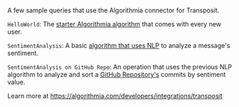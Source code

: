 A few sample queries that use the Algorithmia connector for Transposit.

`HelloWorld`: The [starter Algorithmia algorithm](https://algorithmia.com/algorithms/demo/Hello) that comes with every new user.

`SentimentAnalysis`: A basic [algorithm that uses NLP](https://algorithmia.com/algorithms/nlp/SentimentAnalysis) to analyze a message's sentiment.

`SentimentAnalysis on GitHub Repo`: An operation that uses the previous NLP algorithm to analyze and sort a [GitHub Repository's](https://github.com/seattlerb/heckle) commits by sentiment value.

Learn more at https://algorithmia.com/developers/integrations/transposit
